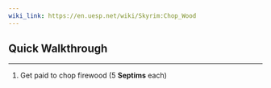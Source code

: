 ```yaml
---
wiki_link: https://en.uesp.net/wiki/Skyrim:Chop_Wood
---
```

## Quick Walkthrough
---
1. Get paid to chop firewood (5 **Septims** each)